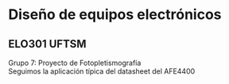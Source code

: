 # Diseño de equipos electrónicos
## ELO301 UFTSM  
Grupo 7: Proyecto de Fotopletismografía  
Seguimos la aplicación típica del datasheet del AFE4400
